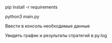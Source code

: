 pip install -r requirements

python3 main.py

Ввести в консоль необходимые данные

Увидеть график и результаты стратегий в py.log
